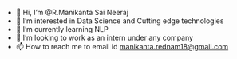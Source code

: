- 👋 Hi, I’m @R.Manikanta Sai Neeraj
- 👀 I’m interested in Data Science and Cutting edge technologies
- 🌱 I’m currently learning NLP
- 💞️ I’m looking to work as an intern under any company
- 📫 How to reach me to email id manikanta.rednam18@gmail.com

<!---
Manikanta-18/Manikanta-18 is a ✨ special ✨ repository because its `README.md` (this file) appears on your GitHub profile.
You can click the Preview link to take a look at your changes.
--->
